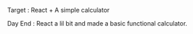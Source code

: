 Target : React + A simple calculator


Day End : React a lil bit and made a basic functional calculator.